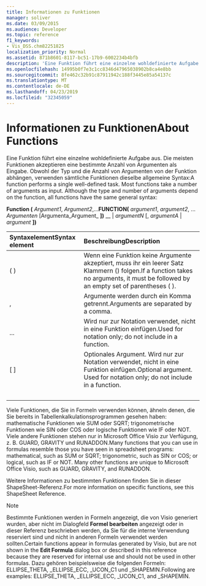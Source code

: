 ```yaml
---
title: Informationen zu Funktionen
manager: soliver
ms.date: 03/09/2015
ms.audience: Developer
ms.topic: reference
f1_keywords:
- Vis_DSS.chm82251825
localization_priority: Normal
ms.assetid: 871b8601-8117-bc51-17b9-6002234b4bfb
description: 'Eine Funktion führt eine einzelne wohldefinierte Aufgabe aus. Die meisten Funktionen akzeptieren eine bestimmte Anzahl von Argumenten als Eingabe. Obwohl der Typ und die Anzahl von Argumenten von der Funktion abhängen, verwenden sämtliche Funktionen dieselbe allgemeine Syntax:'
ms.openlocfilehash: 14995b0f7e3c1cc8346d47965038902b8ca4e8bb
ms.sourcegitcommit: 8fe462c32b91c87911942c188f3445e85a54137c
ms.translationtype: MT
ms.contentlocale: de-DE
ms.lasthandoff: 04/23/2019
ms.locfileid: "32345059"
---
```

# <a name="about-functions"></a><span data-ttu-id="932e5-105">Informationen zu Funktionen</span><span class="sxs-lookup"><span data-stu-id="932e5-105">About Functions</span></span>

<span data-ttu-id="932e5-p102">Eine Funktion führt eine einzelne wohldefinierte Aufgabe aus. Die meisten Funktionen akzeptieren eine bestimmte Anzahl von Argumenten als Eingabe. Obwohl der Typ und die Anzahl von Argumenten von der Funktion abhängen, verwenden sämtliche Funktionen dieselbe allgemeine Syntax:</span><span class="sxs-lookup"><span data-stu-id="932e5-p102">A function performs a single well-defined task. Most functions take a number of arguments as input. Although the type and number of arguments depend on the function, all functions have the same general syntax:</span></span>
  
 <span data-ttu-id="932e5-109">**Function (** _Argument1_, _Argument2_,...</span><span class="sxs-lookup"><span data-stu-id="932e5-109">**FUNCTION(** _argument1_,  _argument2_, …</span></span>  <span data-ttu-id="932e5-110">_Argumenten_ [Argumenta_Argument_ **])** __ |  </span><span class="sxs-lookup"><span data-stu-id="932e5-110">_argumentN_ [,  _argumentA_ |  _argument_ **])**</span></span>
  
|<span data-ttu-id="932e5-111">**Syntaxelement**</span><span class="sxs-lookup"><span data-stu-id="932e5-111">**Syntax element**</span></span>|<span data-ttu-id="932e5-112">**Beschreibung**</span><span class="sxs-lookup"><span data-stu-id="932e5-112">**Description**</span></span>|
|:-----|:-----|
| <span data-ttu-id="932e5-113">( )</span><span class="sxs-lookup"><span data-stu-id="932e5-113"></span></span>  <br/> | <span data-ttu-id="932e5-114">Wenn eine Funktion keine Argumente akzeptiert, muss ihr ein leerer Satz Klammern () folgen.</span><span class="sxs-lookup"><span data-stu-id="932e5-114">If a function takes no arguments, it must be followed by an empty set of parentheses ( ).</span></span>  <br/> |
| <span data-ttu-id="932e5-115">,</span><span class="sxs-lookup"><span data-stu-id="932e5-115"></span></span>  <br/> | <span data-ttu-id="932e5-116">Argumente werden durch ein Komma getrennt.</span><span class="sxs-lookup"><span data-stu-id="932e5-116">Arguments are separated by a comma.</span></span>  <br/> |
| <span data-ttu-id="932e5-117">...</span><span class="sxs-lookup"><span data-stu-id="932e5-117"></span></span>  <br/> | <span data-ttu-id="932e5-118">Wird nur zur Notation verwendet, nicht in eine Funktion einfügen.</span><span class="sxs-lookup"><span data-stu-id="932e5-118">Used for notation only; do not include in a function.</span></span>  <br/> |
| <span data-ttu-id="932e5-119">[ ]</span><span class="sxs-lookup"><span data-stu-id="932e5-119"></span></span>  <br/> | <span data-ttu-id="932e5-p104">Optionales Argument. Wird nur zur Notation verwendet, nicht in eine Funktion einfügen.</span><span class="sxs-lookup"><span data-stu-id="932e5-p104">Optional argument. Used for notation only; do not include in a function.</span></span>  <br/> |
| |  <br/> | <span data-ttu-id="932e5-122">Eine Auswahl; Sie können _Argumenta_ oder _Argument_angeben.</span><span class="sxs-lookup"><span data-stu-id="932e5-122">A choice; you can include  _argumentA_ or  _argument_.</span></span> <span data-ttu-id="932e5-123">Wird nur zur Notation verwendet, nicht in eine Funktion einfügen.</span><span class="sxs-lookup"><span data-stu-id="932e5-123">Used for notation only; do not include in a function.</span></span>  <br/> |
   
<span data-ttu-id="932e5-p106">Viele Funktionen, die Sie in Formeln verwenden können, ähneln denen, die Sie bereits in Tabellenkalkulationsprogrammen gesehen haben: mathematische Funktionen wie SUM oder SQRT; trigonometrische Funktionen wie SIN oder COS oder logische Funktionen wie IF oder NOT. Viele andere Funktionen stehen nur in Microsoft Office Visio zur Verfügung, z. B. GUARD, GRAVITY und RUNADDON.</span><span class="sxs-lookup"><span data-stu-id="932e5-p106">Many functions that you can use in formulas resemble those you have seen in spreadsheet programs: mathematical, such as SUM or SQRT; trigonometric, such as SIN or COS; or logical, such as IF or NOT. Many other functions are unique to Microsoft Office Visio, such as GUARD, GRAVITY, and RUNADDON.</span></span>
  
<span data-ttu-id="932e5-126">Weitere Informationen zu bestimmten Funktionen finden Sie in dieser ShapeSheet-Referenz.</span><span class="sxs-lookup"><span data-stu-id="932e5-126">For more information on specific functions, see this ShapeSheet Reference.</span></span>
  
> [!NOTE]
>  <span data-ttu-id="932e5-127">Bestimmte Funktionen werden in Formeln angezeigt, die von Visio generiert wurden, aber nicht im Dialogfeld **Formel bearbeiten** angezeigt oder in dieser Referenz beschrieben werden, da Sie für die interne Verwendung reserviert sind und nicht in anderen Formeln verwendet werden sollten.</span><span class="sxs-lookup"><span data-stu-id="932e5-127">Certain functions appear in formulas generated by Visio, but are not shown in the **Edit Formula** dialog box or described in this reference because they are reserved for internal use and should not be used in other formulas.</span></span> <span data-ttu-id="932e5-128">Dazu gehören beispielsweise die folgenden Formeln: ELLIPSE_THETA, _ELLIPSE_ECC, _UCON_C1 und _SHAPEMIN.</span><span class="sxs-lookup"><span data-stu-id="932e5-128">Following are examples: ELLIPSE_THETA, _ELLIPSE_ECC, _UCON_C1, and _SHAPEMIN.</span></span> 
  

